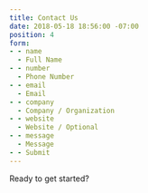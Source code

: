 ```yaml
---
title: Contact Us
date: 2018-05-18 18:56:00 -07:00
position: 4
form:
- - name
  - Full Name
- - number
  - Phone Number
- - email
  - Email
- - company
  - Company / Organization
- - website
  - Website / Optional
- - message
  - Message
- - Submit
---
```


Ready to get started?
